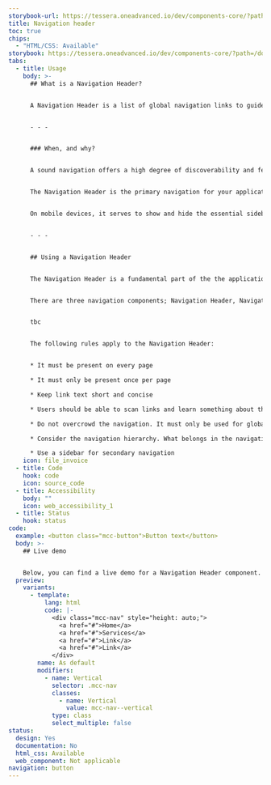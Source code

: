 ```yaml
---
storybook-url: https://tessera.oneadvanced.io/dev/components-core/?path=/docs/html-button--as-default
title: Navigation header
toc: true
chips:
  - "HTML/CSS: Available"
storybook: https://tessera.oneadvanced.io/dev/components-core/?path=/docs/html-navigation-header--as-default
tabs:
  - title: Usage
    body: >-
      ## What is a Navigation Header?


      A Navigation Header is a list of global navigation links to guide users around your application.


      - - -


      ### When, and why?


      A sound navigation offers a high degree of discoverability and feedback, letting your users know where they are at all times and ensuring they can easily get to where they want to go.


      The Navigation Header is the primary navigation for your application. It is fully responsive and begins collapsed in mobile views and becomes horizontal as the available screen width increases. It provides access to top level functions such as Search, Notifications, Profile, etc.


      On mobile devices, it serves to show and hide the essential sidebar navigation that allows the user to navigate around the application.


      - - -


      ## Using a Navigation Header


      The Navigation Header is a fundamental part of the the application shell or layout. 


      There are three navigation components; Navigation Header, Navigation Rail, Navigation Drawer, and Navigation Bar. The Navigation Header is the primary navigation that appears across the top of the page and the rail and drawer are combined to create a Sidebar for the secondary navigation, which appears in a left-hand pane. Using a Navigation Header with a Sidebar is a common pattern for multiple levels of navigation. The Navigation Bar is used to display links across the bottom on small devices.


      tbc


      The following rules apply to the Navigation Header:


      * It must be present on every page

      * It must only be present once per page

      * Keep link text short and concise

      * Users should be able to scan links and learn something about their destination without much reference to the surrounding content

      * Do not overcrowd the navigation. It must only be used for global links. As a rule of thumb, the recommended number is 2 to 6

      * Consider the navigation hierarchy. What belongs in the navigation versus what goes in the secondary navigation

      * Use a sidebar for secondary navigation
    icon: file_invoice
  - title: Code
    hook: code
    icon: source_code
  - title: Accessibility
    body: ""
    icon: web_accessibility_1
  - title: Status
    hook: status
code:
  example: <button class="mcc-button">Button text</button>
  body: >-
    ## Live demo


    Below, you can find a live demo for a Navigation Header component. Use the drop-down menus and radio buttons to view the different Navigation Header Types and Variants.
  preview:
    variants:
      - template:
          lang: html
          code: |-
            <div class="mcc-nav" style="height: auto;">
              <a href="#">Home</a>
              <a href="#">Services</a>
              <a href="#">Link</a>
              <a href="#">Link</a>
            </div>
        name: As default
        modifiers:
          - name: Vertical
            selector: .mcc-nav
            classes:
              - name: Vertical
                value: mcc-nav--vertical
            type: class
            select_multiple: false
status:
  design: Yes
  documentation: No
  html_css: Available
  web_component: Not applicable
navigation: button
---
```

